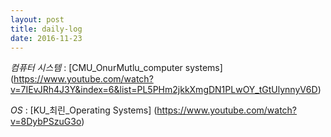 ```yaml
---
layout: post
title: daily-log
date: 2016-11-23
---
```


*컴퓨터 시스템* :
[CMU_OnurMutlu_computer systems] (https://www.youtube.com/watch?v=7IEvJRh4J3Y&index=6&list=PL5PHm2jkkXmgDN1PLwOY_tGtUlynnyV6D)

*OS* :
[KU_최린_Operating Systems] (https://www.youtube.com/watch?v=8DybPSzuG3o)<br/>